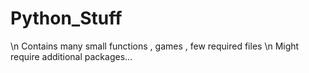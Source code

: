# Python_Stuff
\n Contains many small functions , games , few required files
 \n Might require additional packages... 
